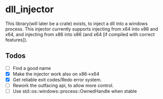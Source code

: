 # dll_injector
This library(will later be a crate) exists, to inject a dll into a windows process.
This injector currently supports injecting from x64 into x86 and x64, and injecting from x86 into x86 (and x64 [if compiled with correct features]).

## Todos

- [ ] Find a good name
- [x] Make the injector work also on x86->x64
- [x] Get reliable exit codes/Redo error system.
- [ ] Rework the outfacing api, to allow more control.
- [ ] Use std::os::windows::process::OwnedHandle when stable
